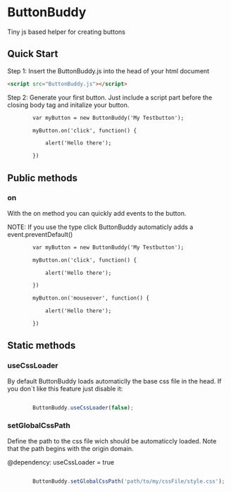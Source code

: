 ButtonBuddy
===========

Tiny js based helper for creating buttons

## Quick Start

Step 1: Insert the ButtonBuddy.js into the head of your html document

```html
<script src="ButtonBuddy.js"></script>
```

Step 2: Generate your first button. Just include a script part before the closing body tag and initalize your button.

```html
        var myButton = new ButtonBuddy('My Testbutton');

        myButton.on('click', function() {

            alert('Hello there');

        })
```

## Public methods

### on

With the on method you can quickly add events to the button.

NOTE: If you use the type click ButtonBuddy automaticly adds a event.preventDefault()

```html
        var myButton = new ButtonBuddy('My Testbutton');

        myButton.on('click', function() {

            alert('Hello there');

        })

        myButton.on('mouseover', function() {

            alert('Hello there');

        })
```

## Static methods

### useCssLoader

By default ButtonBuddy loads automaticlly the base css file in the head. If you don`t like this feature just disable it:

```javascript

        ButtonBuddy.useCssLoader(false);

```


### setGlobalCssPath

Define the path to the css file wich should be automaticcly loaded. Note that the path begins with the origin domain.

@dependency: useCssLoader = true

```javascript

        ButtonBuddy.setGlobalCssPath('path/to/my/cssFile/style.css');

```
